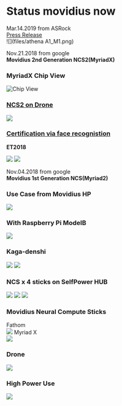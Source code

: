 # Status movidius now

Mar.14.2019  from ASRock  
[Press Release](https://asrock.com/IPC/overview.jp.asp?Model=athena%20A1)  
![](files/athena A1_M1.png)  

Nov.21.2018  from google  
**Movidius 2nd Generation NCS2(MyriadX)**  

### MyriadX Chip View  
![Chip View](files/myriadX.jpg)

### [NCS2 on Drone](https://www.slashgear.com/intel-neural-compute-stick-2-artificial-intelligence-ncs-usb-stick-price-performance-14553676/)
![](files/NCS2_Drone_Program.jpg)

### [Certification via face  recognistion](http://monoist.atmarkit.co.jp/mn/articles/1811/16/news059.html)

**ET2018**

![](files/CertificationByNTT.jpg)
![](files/CertificationByNTT_Board.jpg)

Nov.04.2018  from google  
**Movidius 1st Generation NCS(Myriad2)**    
### **Use Case from Movidius HP**  
![](files/ncs_workflow.jpg)
### **With Raspberry Pi ModelB**
![](files/ncsx1-raspi.jpg)
### **Kaga-denshi**  
![](files/ncs-kagaM.2.jpg)
![](files/ncs-kagaM.2-structure.jpg)
### **NCS x 4 sticks on SelfPower HUB**  
![](files/ncsx4-usbhub-virtical.jpg)
![](files/cvpr2017_11_ncsx4+usbhub.jpg)
![](files/movidius-ncsx4-usbub.jpg)
### **Movidius Neural Compute Sticks**  
Fathom  
![](files/fathom.png)
Myriad X    
![](files/Intel-Movidius-Myriad-X-2.jpg)
### **Drone**  
![](files/drone.png)
### **High Power Use**
![](files/ncsx4-PCIe.jpg)
